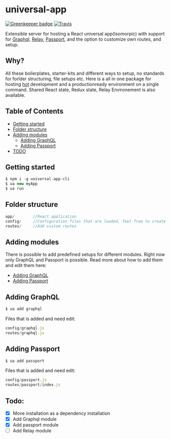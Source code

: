 # universal-app

[![Greenkeeper badge](https://badges.greenkeeper.io/stoffern/universal-app.svg)](https://greenkeeper.io/)
[![Travis](https://img.shields.io/travis/stoffern/universal-app.svg)](https://travis-ci.org/stoffern/universal-app)

Extensible server for hosting a React universal app(Isomorpic) with support for [Graphql](https://github.com/facebook/graphql), [Relay](https://github.com/facebook/relay), [Passport](https://github.com/jaredhanson/passport), and the option to customize own routes, and setup.

## Why?
All these boilerplates, starter-kits and different ways to setup, no standards for forlder structuring, file setups etc.
Here is a all in one package for hosting [hot](https://github.com/glenjamin/webpack-hot-middleware) development and a productionready environment on a single command. Shared React state, Redux state, Relay Environement is also available.


## Table of Contents
- [Getting started](#getting-started)
- [Folder structure](#folder-structure)
- [Adding modules](#api)
  * [Adding GraphQL](#adding-graphQL)
  * [Adding Passport](#adding-passport)
- [TODO](#todo)


## Getting started
```js
$ npm i -g universal-app-cli
$ ua new myApp
$ ua run
```

## Folder structure
```js
app/        //React application
config/     //Configuration files that are loaded, feel free to create own.
routes/     //Add custom routes
```

## Adding modules
There is possible to add predefined setups for different modules.
Right now only GraphQL and Passport is possible. Read more about how to add them and edit them here:
- [Adding GraphQL](#adding-graphQL)
- [Adding Passport](#adding-passport)


## Adding GraphQL
```js
$ ua add graphql
```
Files that is added and need edit:
```js
config/graphql.js
routes/graphql.js
```

## Adding Passport
```js
$ ua add passport
```
Files that is added and need edit:
```js
config/passport.js
routes/passport/index.js
```

## Todo:
- [x] Move installation as a dependency installation
- [x] Add Graphql module
- [x] Add passport module
- [ ] Add Relay module